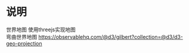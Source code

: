 
# 说明
世界地图 使用threejs实现地图</br>
弯曲世界地图 https://observablehq.com/@d3/gilbert?collection=@d3/d3-geo-projection</br>
